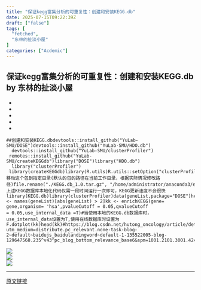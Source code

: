 ```yaml
---
title: "保证kegg富集分析的可重复性：创建和安装KEGG.db"
date: 2025-07-15T09:22:39Z
draft: ["false"]
tags: [
  "fetched",
  "东林的扯淡小屋"
]
categories: ["Acdemic"]
---
```

保证kegg富集分析的可重复性：创建和安装KEGG.db by 东林的扯淡小屋
------
<div><section><section><ul><li><li><li><li><li></ul><pre data-lang="css"><code><span leaf="">##创建和安装KEGG<span>.db</span></span></code><code><span leaf="">devtools::<span>install_github</span>(<span>"YuLab-SMU/DOSE"</span>)</span></code><code><span leaf="">devtools::<span>install_github</span>(<span>"YuLab-SMU/HDO.db"</span>)   </span></code><code><span leaf="">devtools::<span>install_github</span>(<span>"YuLab-SMU/clusterProfiler"</span>)  </span></code><code><span leaf="">remotes::<span>install_github</span>(<span>"YuLab-SMU/createKEGGdb"</span>)</span></code><code><span leaf=""><span>library</span>(<span>"DOSE"</span>)</span></code><code><span leaf=""><span>library</span>(<span>"HDO.db"</span>)   </span></code><code><span leaf=""><span>library</span>(<span>"clusterProfiler"</span>)  </span></code><code><span leaf=""><span>library</span>(createKEGGdb)</span></code><code><span leaf=""><span>library</span>(R.utils)</span></code><code><span leaf="">R.utils::<span>setOption</span>(<span>"clusterProfiler.download.method"</span>,<span>'auto'</span>)</span></code><code><span leaf="">createKEGGdb::<span>create_kegg_db</span>(<span>'hsa'</span>)</span></code><code><span leaf="">#createKEGGdb::<span>create_kegg_db</span>(<span>c</span>(<span>"mmu"</span>,<span>"hsa"</span>))</span></code><code><span leaf="">install.<span>packages</span>(<span>"./KEGG.db_1.0.tar.gz"</span>,type=<span>"source"</span>)</span></code><code><span leaf=""><span>library</span>(KEGG.db)</span></code><code><span leaf="">#移动这个包到指定目录(默认的包的路径在当前工作目录，根据实际情况修改路径)</span></code><code><span leaf="">file.<span>rename</span>(<span>"./KEGG.db_1.0.tar.gz"</span>, <span>"/home/administrator/anaconda3/envs/R42/lib/R/library/KEGG.db_1.0.tar.gz"</span>)</span></code><code><span leaf="">install.<span>packages</span>(<span>"/home/administrator/anaconda3/envs/R42/lib/R/library/KEGG.db_1.0.tar.gz"</span>,repos=NULL,type=<span>"source"</span>)</span></code><code><span leaf="">#上述KEGG数据库本地化代码仅需一段时间运行一次即可，KEGG更新速度不会很快</span></code><code><span leaf=""><span>library</span>(KEGG.db)</span></code><code><span leaf=""><span>library</span>(clusterProfiler)</span></code><code><span leaf=""><span>data</span>(geneList,package=<span>"DOSE"</span>)</span></code><code><span leaf=""><span>head</span>(geneList)</span></code><code><span leaf="">gene &lt;- <span>names</span>(geneList)[<span>abs</span>(geneList) &gt; <span>2</span>]</span></code><code><span leaf="">kk &lt;- <span>enrichKEGG</span>(gene= gene,organism= <span>'hsa'</span>,pvalueCutoff = <span>0.05</span>,qvalueCutoff = <span>0.05</span>,use_internal_data =T)#当使用本地的KEGG.db数据库时，use_internal_data设置为T,使用在线数据库时设置为F.</span></code><code><span leaf=""><span>dotplot</span>(kk)</span></code><code><span leaf=""><span>head</span>(kk)</span></code><code><span leaf="">#https://blog.csdn.net/hutong_oncology/article/details/<span>129647568</span></span></code><code><span leaf="">#https://blog.csdn.net/weixin_46944866/article/details/<span>135522005</span>?utm_medium=distribute.pc_relevant.none-task-blog-<span>2</span>~default~baidujs_baidulandingword~default-<span>1</span>-<span>135522005</span>-blog-<span>129647568.235</span>^v43^pc_blog_bottom_relevance_base6&amp;spm=<span>1001.2101</span>.<span>3001.4242</span>.<span>2</span>&amp;utm_relevant_index=<span>3</span></span></code><code><span leaf="">#https://mp.weixin.qq.com/s/k24iLQ9mFFBtEDxQoQGE4g</span></code><code><span leaf="">#https://mp.weixin.qq.com/s/PwrdQAkG3pTlwMB6Mj8wXQ</span></code></pre></section></section><section nodeleaf=""><img data-ratio="0.41203703703703703" data-s="300,640" data-type="png" data-w="1080" type="block" data-imgfileid="100029373" data-src="https://mmbiz.qpic.cn/mmbiz_png/kZ1wdgAscBr1J9dVp6pYPX3FZBPwhrCV8icCmN1H4k2FeUtDc0SUYgcpF5qZVciblAPb7xZ5TFP9vU1o9EmsEiaxA/640?wx_fmt=png&amp;from=appmsg" src="https://mmbiz.qpic.cn/mmbiz_png/kZ1wdgAscBr1J9dVp6pYPX3FZBPwhrCV8icCmN1H4k2FeUtDc0SUYgcpF5qZVciblAPb7xZ5TFP9vU1o9EmsEiaxA/640?wx_fmt=png&amp;from=appmsg"></section><section nodeleaf=""><img data-ratio="0.5666666666666667" data-s="300,640" data-type="png" data-w="1080" type="block" data-imgfileid="100029374" data-src="https://mmbiz.qpic.cn/mmbiz_png/kZ1wdgAscBr1J9dVp6pYPX3FZBPwhrCV298h1gMcicW4kS5Gama8p0icUOf3Q4MylicHkm57MBxHWO8PzVpvLe3RQ/640?wx_fmt=png&amp;from=appmsg" src="https://mmbiz.qpic.cn/mmbiz_png/kZ1wdgAscBr1J9dVp6pYPX3FZBPwhrCV298h1gMcicW4kS5Gama8p0icUOf3Q4MylicHkm57MBxHWO8PzVpvLe3RQ/640?wx_fmt=png&amp;from=appmsg"></section><section nodeleaf=""><img data-ratio="0.994413407821229" data-s="300,640" data-type="jpeg" data-w="1074" type="block" data-imgfileid="100029375" data-src="https://mmbiz.qpic.cn/mmbiz_png/kZ1wdgAscBr1J9dVp6pYPX3FZBPwhrCVSft9UA7Ey3mPlmH6SB7L6y0t0IKFavPaG94ibIV3sIxvnibP74WULiaeQ/640?wx_fmt=png&amp;from=appmsg" src="https://mmbiz.qpic.cn/mmbiz_png/kZ1wdgAscBr1J9dVp6pYPX3FZBPwhrCVSft9UA7Ey3mPlmH6SB7L6y0t0IKFavPaG94ibIV3sIxvnibP74WULiaeQ/640?wx_fmt=png&amp;from=appmsg"></section><p><mp-style-type data-value="3"></mp-style-type></p></div>  
<hr>
<a href="https://mp.weixin.qq.com/s/m3YswFMgT-l2vQGPJ0dupw",target="_blank" rel="noopener noreferrer">原文链接</a>
